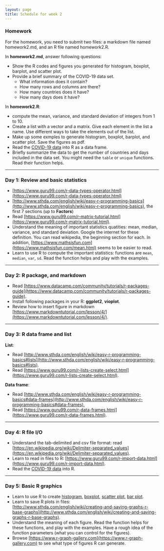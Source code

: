 ```yaml
---
layout: page
title: Schedule for week 2
---
```


### Homework

For the homework, you need to submit two files: a markdown file named homework2.md, and an R file named  homework2.R. 

In **homework2.md**, answer following questions: 

- Show the R codes and figures you generated for histogram, boxplot, barplot, and scatter plot. 
- Provide a brief summary of the COVID-19 data set. 
	- What information does it contain? 
	- How many rows and columns are there? 
	- How many countries does it have? 
	- How many days does it have? 
 

In **homework2.R**:

- compute the mean, variance, and standard deviation of integers from 1 to 10.
- Create a list with a vector and a matrix. Give each element in the list a name. Use different ways to take the elements out of the list.  
- Make up some exmples to generate histogram, boxplot, barplot, and scatter plot. Save the figures as pdf. 
- Read the [COVID-19 data](data/covid_19_clean_complete.csv) into R as a data frame. 
- Briefly summarize the data to get the number of countries and days included in the data set. You might need the ``table`` or ``unique`` functions. Read their function helps. 

***

### Day 1: Review and basic statistics
- [https://www.guru99.com/r-data-types-operator.html](https://www.guru99.com/r-data-types-operator.html)
- [http://www.sthda.com/english/wiki/easy-r-programming-basics](http://www.sthda.com/english/wiki/easy-r-programming-basics), the first 7 sections (up to **Factors**)
- Read [https://www.guru99.com/r-matrix-tutorial.html](https://www.guru99.com/r-matrix-tutorial.html).
- Understand the meaning of important statistics quatities: mean, median, variance, and standard deviation. Google the internet for these definition. You can read wikipedia, the beginning section for each. In addition, [https://www.mathsisfun.com](https://www.mathsisfun.com/mean.html) seems to be easier to read. 
- Learn to use R to compute the important statistics: functions are ``mean``, ``median``, ``var``, ``sd``. Read the function helps and play with the examples. 

***

### Day 2: R package, and markdown
- Read [https://www.datacamp.com/community/tutorials/r-packages-guide](https://www.datacamp.com/community/tutorials/r-packages-guide).
- Install following packages in your R: **ggplot2**, **vioplot**.
- Review how to insert figure in markdown [https://www.markdowntutorial.com/lesson/4/](https://www.markdowntutorial.com/lesson/4/). 

***

### Day 3: R data frame and list 
**List**:

- Read [http://www.sthda.com/english/wiki/easy-r-programming-basics#lists](http://www.sthda.com/english/wiki/easy-r-programming-basics#lists). 
- Read [https://www.guru99.com/r-lists-create-select.html](https://www.guru99.com/r-lists-create-select.html). 

**Data frame**:

- Read [http://www.sthda.com/english/wiki/easy-r-programming-basics#data-frames](http://www.sthda.com/english/wiki/easy-r-programming-basics#data-frames), 
- Read [https://www.guru99.com/r-data-frames.html](https://www.guru99.com/r-data-frames.html). 

***

### Day 4: R file I/O
- Understand the tab-delimited and csv file format: read [https://en.wikipedia.org/wiki/Delimiter-separated_values](https://en.wikipedia.org/wiki/Delimiter-separated_values). 
- Learn to read in files to R: [https://www.guru99.com/r-import-data.html](https://www.guru99.com/r-import-data.html). 
- Read the [COVID-19 data](data/covid_19_clean_complete.csv) into R. 

***

### Day 5: Basic R graphics

- Learn to use R to create [histogram](https://www.statmethods.net/graphs/density.html), [boxplot](https://www.statmethods.net/graphs/boxplot.html), [scatter plot](https://www.statmethods.net/graphs/scatterplot.html), [bar plot](https://www.statmethods.net/graphs/bar.html). 
- Learn to save R plots in files: [http://www.sthda.com/english/wiki/creating-and-saving-graphs-r-base-graphs](http://www.sthda.com/english/wiki/creating-and-saving-graphs-r-base-graphs). 
- Understand the meaning of each figure. Read the function helps for these functions, and play with the examples. Have a rough idea of the function parameters (what you can control for the figures).
- Browse [https://www.r-graph-gallery.com](https://www.r-graph-gallery.com) to see what type of figures R can generate. 
